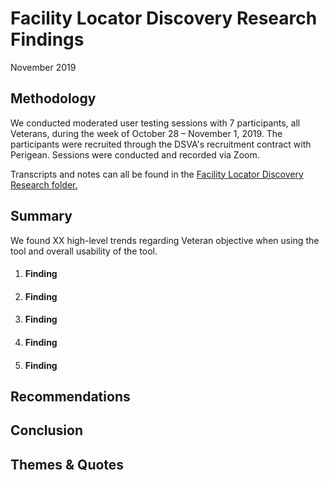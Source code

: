 # Facility Locator Discovery Research Findings
November 2019

## Methodology
We conducted moderated user testing sessions with 7 participants, all Veterans, during the week of October 28 – November 1, 2019. The participants were recruited through the DSVA's recruitment contract with Perigean. Sessions were conducted and recorded via Zoom.

Transcripts and notes can all be found in the [Facility Locator Discovery Research folder.](https://github.com/department-of-veterans-affairs/va.gov-team/new/master/products/facilities/facility-locator/research/discovery-sprints/user-research)

## Summary
We found XX high-level trends regarding Veteran objective when using the tool and overall usability of the tool.
1. #### Finding
2. #### Finding
3. #### Finding
4. #### Finding
5. #### Finding

## Recommendations

## Conclusion

## Themes & Quotes
